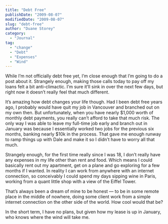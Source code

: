 ```yaml
---
title: "Debt Free"
publishDate: "2009-08-07"
modifiedDate: "2009-08-07"
slug: "debt-free"
author: "Duane Storey"
category:
  - "Journal"
tag:
  - "change"
  - "Debt"
  - "Expenses"
  - "Wind"
---
```


While I’m not officially debt free yet, I’m close enough that I’m going to do a post about it. Strangely enough, making those calls today to pay off my loans felt a bit anti-climactic. I’m sure it’ll sink in over the next few days, but right now it doesn’t really feel that much different.

It’s amazing how debt changes your life though. Had I been debt free years ago, I probably would have quit my job in Vancouver and branched out on my own then. But unfortunately, when you have nearly $1,000 worth of monthly debt payments, you really can’t afford to take that much risk. The only way I was able to leave my full-time job early and branch out in January was because I essentially worked two jobs for the previous six months, banking nearly $10k in the process. That gave me enough runway to ramp things up with Dale and make it so I didn’t have to worry all that much.

Strangely enough, for the first time really since I was 18, I don’t really have any expenses in my life other than rent and food. Which means I could basically rent out my apartment, get on a plane and go exploring for a few months if I wanted. In reality I can work from anywhere with an internet connection, so conceivably I could spend my days sipping wine in Paris, working from a quant little shop with a view of the Eiffel Tower.

That’s always been a dream of mine to be honest — to be in some remote place in the middle of nowhere, doing some client work from a simple internet connection on the other side of the world. How cool would that be?

In the short term, I have no plans, but given how my lease is up in January, who knows where the wind will take me.